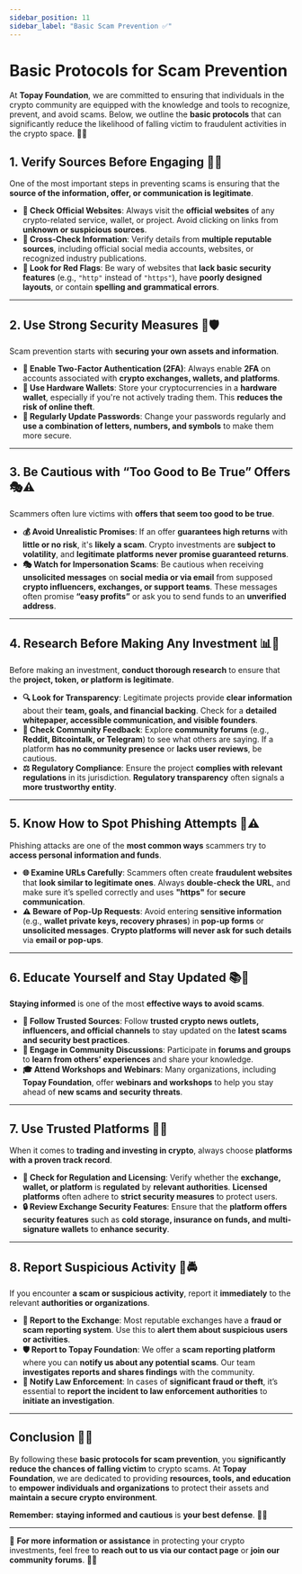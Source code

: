 ```yaml
---
sidebar_position: 11
sidebar_label: "Basic Scam Prevention ✅"
---
```


# **Basic Protocols for Scam Prevention**

At **Topay Foundation**, we are committed to ensuring that individuals in the crypto community are equipped with the knowledge and tools to recognize, prevent, and avoid scams. Below, we outline the **basic protocols** that can significantly reduce the likelihood of falling victim to fraudulent activities in the crypto space. 🔐🚀

## 1. **Verify Sources Before Engaging** 🔎✅

One of the most important steps in preventing scams is ensuring that the **source of the information, offer, or communication is legitimate**.

- **🔗 Check Official Websites**: Always visit the **official websites** of any crypto-related service, wallet, or project. Avoid clicking on links from **unknown or suspicious sources**.
- **📌 Cross-Check Information**: Verify details from **multiple reputable sources**, including official social media accounts, websites, or recognized industry publications.
- **🚨 Look for Red Flags**: Be wary of websites that **lack basic security features** (e.g., `"http"` instead of `"https"`), have **poorly designed layouts**, or contain **spelling and grammatical errors**.

---

## 2. **Use Strong Security Measures** 🔐🛡️

Scam prevention starts with **securing your own assets and information**.

- **🔑 Enable Two-Factor Authentication (2FA)**: Always enable **2FA** on accounts associated with **crypto exchanges, wallets, and platforms**.
- **💾 Use Hardware Wallets**: Store your cryptocurrencies in a **hardware wallet**, especially if you're not actively trading them. This **reduces the risk of online theft**.
- **🔄 Regularly Update Passwords**: Change your passwords regularly and **use a combination of letters, numbers, and symbols** to make them more secure.

---

## 3. **Be Cautious with “Too Good to Be True” Offers** 🎭⚠️

Scammers often lure victims with **offers that seem too good to be true**.

- **💰 Avoid Unrealistic Promises**: If an offer **guarantees high returns** with **little or no risk**, it's **likely a scam**. Crypto investments are **subject to volatility**, and **legitimate platforms never promise guaranteed returns**.
- **🎭 Watch for Impersonation Scams**: Be cautious when receiving **unsolicited messages** on **social media or via email** from supposed **crypto influencers, exchanges, or support teams**. These messages often promise **“easy profits”** or ask you to send funds to an **unverified address**.

---

## 4. **Research Before Making Any Investment** 📊🔬

Before making an investment, **conduct thorough research** to ensure that the **project, token, or platform is legitimate**.

- **🔍 Look for Transparency**: Legitimate projects provide **clear information** about their **team, goals, and financial backing**. Check for a **detailed whitepaper, accessible communication, and visible founders**.
- **👥 Check Community Feedback**: Explore **community forums** (e.g., **Reddit, Bitcointalk, or Telegram**) to see what others are saying. If a platform **has no community presence** or **lacks user reviews**, be cautious.
- **⚖️ Regulatory Compliance**: Ensure the project **complies with relevant regulations** in its jurisdiction. **Regulatory transparency** often signals a **more trustworthy entity**.

---

## 5. **Know How to Spot Phishing Attempts** 🎣⚠️

Phishing attacks are one of the **most common ways** scammers try to **access personal information and funds**.

- **🌐 Examine URLs Carefully**: Scammers often create **fraudulent websites** that **look similar to legitimate ones**. Always **double-check the URL**, and make sure it’s spelled correctly and uses **"https"** for **secure communication**.
- **⚠️ Beware of Pop-Up Requests**: Avoid entering **sensitive information** (e.g., **wallet private keys, recovery phrases**) in **pop-up forms** or **unsolicited messages**. **Crypto platforms will never ask for such details** via **email or pop-ups**.

---

## 6. **Educate Yourself and Stay Updated** 📚🚀

**Staying informed** is one of the most **effective ways to avoid scams**.

- **📰 Follow Trusted Sources**: Follow **trusted crypto news outlets, influencers, and official channels** to stay updated on the **latest scams and security best practices**.
- **💬 Engage in Community Discussions**: Participate in **forums and groups** to **learn from others’ experiences** and share your knowledge.
- **🎓 Attend Workshops and Webinars**: Many organizations, including **Topay Foundation**, offer **webinars and workshops** to help you stay ahead of **new scams and security threats**.

---

## 7. **Use Trusted Platforms** 🏦✅

When it comes to **trading and investing in crypto**, always choose **platforms with a proven track record**.

- **📜 Check for Regulation and Licensing**: Verify whether the **exchange, wallet, or platform** is **regulated** by **relevant authorities**. **Licensed platforms** often adhere to **strict security measures** to protect users.
- **🔒 Review Exchange Security Features**: Ensure that the **platform offers security features** such as **cold storage, insurance on funds, and multi-signature wallets** to **enhance security**.

---

## 8. **Report Suspicious Activity** 🛑🚔

If you encounter **a scam or suspicious activity**, report it **immediately** to the relevant **authorities or organizations**.

- **📨 Report to the Exchange**: Most reputable exchanges have a **fraud or scam reporting system**. Use this to **alert them about suspicious users or activities**.
- **🛡️ Report to Topay Foundation**: We offer a **scam reporting platform** where you can **notify us about any potential scams**. Our team **investigates reports and shares findings** with the community.
- **👮 Notify Law Enforcement**: In cases of **significant fraud or theft**, it’s essential to **report the incident to law enforcement authorities** to **initiate an investigation**.

---

## **Conclusion** 🎯✅

By following these **basic protocols for scam prevention**, you **significantly reduce the chances of falling victim** to crypto scams. At **Topay Foundation**, we are dedicated to providing **resources, tools, and education** to **empower individuals and organizations** to protect their assets and **maintain a secure crypto environment**.  

**Remember:** **staying informed and cautious** is **your best defense**. 🔐🚀  

---

🔹 **For more information or assistance** in protecting your crypto investments, feel free to **reach out to us via our contact page** or **join our community forums**. 💬📢  
